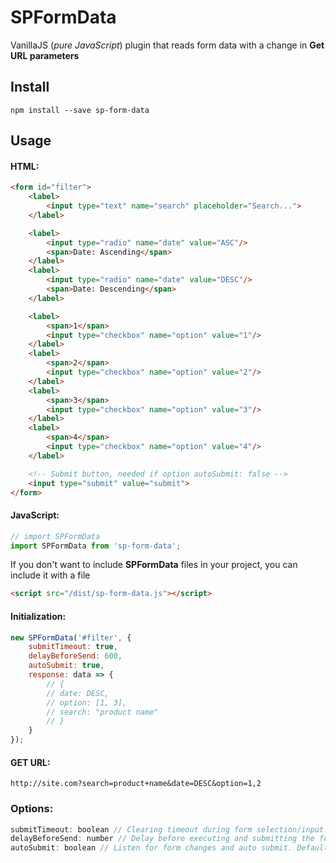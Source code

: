 # SPFormData

VanillaJS (_pure JavaScript_) plugin that reads form data with a change in **Get URL parameters**

## Install

```
npm install --save sp-form-data
```

## Usage

#### HTML:
``` html
<form id="filter">
    <label>
        <input type="text" name="search" placeholder="Search...">
    </label>

    <label>
        <input type="radio" name="date" value="ASC"/>
        <span>Date: Ascending</span>
    </label>
    <label>
        <input type="radio" name="date" value="DESC"/>
        <span>Date: Descending</span>
    </label>

    <label>
        <span>1</span>
        <input type="checkbox" name="option" value="1"/>
    </label>
    <label>
        <span>2</span>
        <input type="checkbox" name="option" value="2"/>
    </label>
    <label>
        <span>3</span>
        <input type="checkbox" name="option" value="3"/>
    </label>
    <label>
        <span>4</span>
        <input type="checkbox" name="option" value="4"/>
    </label>

    <!-- Submit button, needed if option autoSubmit: false -->
    <input type="submit" value="submit">
</form>
```

#### JavaScript:
``` javascript
// import SPFormData
import SPFormData from 'sp-form-data';
```
If you don't want to include **SPFormData** files in your project, you can include it with a file
``` html
<script src="/dist/sp-form-data.js"></script>
```

#### Initialization:

``` javascript
new SPFormData('#filter', {
    submitTimeout: true,
    delayBeforeSend: 600,
    autoSubmit: true,
    response: data => {        
        // {
        // date: DESC,
        // option: [1, 3],
        // search: "product name"
        // }
    }
});
```

#### GET URL:
```
http://site.com?search=product+name&date=DESC&option=1,2
```

### Options:

``` js
submitTimeout: boolean // Clearing timeout during form selection/input. Default: true
delayBeforeSend: number // Delay before executing and submitting the form. Default: 600
autoSubmit: boolean // Listen for form changes and auto submit. Default: true
```
